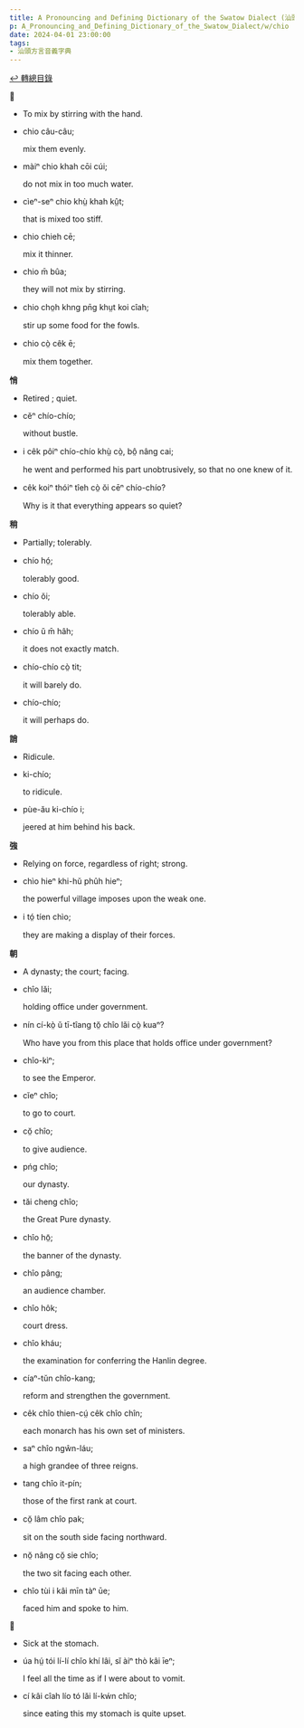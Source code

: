```yaml
---
title: A Pronouncing and Defining Dictionary of the Swatow Dialect (汕頭方言音義字典) / chio
p: A_Pronouncing_and_Defining_Dictionary_of_the_Swatow_Dialect/w/chio
date: 2024-04-01 23:00:00
tags: 
- 汕頭方言音義字典
---
```


[↩️ 轉總目錄](/A_Pronouncing_and_Defining_Dictionary_of_the_Swatow_Dialect)


**𢲵**
- To mix by stirring with the hand.

- chio câu-câu;

  mix them evenly.

- màiⁿ chio khah cōi cúi;

  do not mix in too much water.

- cìeⁿ-seⁿ chio khṳ̀ khah kṳ̂t;

  that is mixed too stiff.

- chio chieh cē;

  mix it thinner.

- chio m̄ bûa;

  they will not mix by stirring.

- chio cho̤h khng pn̄g khṳt koi cîah;

  stir up some food for the fowls.

- chio cò̤ cêk ē;

  mix them together.

**悄**
- Retired ; quiet.

- cĕⁿ chío-chío;

  without bustle.

- i cêk pôiⁿ chío-chío khṳ̀ cò̤, bô̤ nâng cai;

  he went and performed his part unobtrusively, so that no one knew of it.

- cêk koiⁿ thóiⁿ tîeh cò̤ ŏi cēⁿ chío-chío?

  Why is it that everything appears so quiet?

**稍**
- Partially; tolerably.

- chío hó̤;

  tolerably good.

- chío ŏi;

  tolerably able.

- chío ŭ m̄ hâh;

  it does not exactly match.

- chío-chío cò̤ tit;

  it will barely do.

- chío-chío;

  it will perhaps do.

**誚**
- Ridicule.

- ki-chío;

  to ridicule.

- pùe-ău ki-chío i;

  jeered at him behind his back.

**強**
- Relying on force, regardless of right; strong.

- chìo hieⁿ khi-hŭ phûh hieⁿ;

  the powerful village imposes upon the weak one.

- i tó̤ tíen chìo;

  they are making a display of their forces.

**朝**
- A dynasty; the court; facing.

- chîo lăi;

  holding office under government.

- nín cí-kò̤ ŭ tī-tîang tŏ̤ chîo lăi cò̤ kuaⁿ?

  Who have you from this place that holds office under government?

- chîo-kìⁿ;

  to see the Emperor.

- cĭeⁿ chîo;

  to go to court.

- cŏ̤ chîo;

  to give audience.

- pńg chîo;

  our dynasty.

- tăi cheng chîo;

  the Great Pure dynasty.

- chîo hō̤;

  the banner of the dynasty.

- chîo pâng;

  an audience chamber.

- chîo hôk;

  court dress.

- chîo kháu;

  the examination for conferring the Hanlin degree.

- cíaⁿ-tŭn chîo-kang;

  reform and strengthen the government.

- cêk chîo thien-cṳ́ cêk chîo chîn;

  each monarch has his own set of ministers.

- saⁿ chîo ngŵn-láu;

  a high grandee of three reigns.

- tang chîo it-pín;

  those of the first rank at court.

- cŏ̤ lâm chîo pak;

  sit on the south side facing northward.

- nŏ̤ nâng cŏ̤ sie chîo;

  the two sit facing each other.

- chîo tùi i kâi mīn tàⁿ ūe;

  faced him and spoke to him.

**𠹍**
- Sick at the stomach.

- úa hṳ́ tói lí-lí chĭo khí lâi, sĭ àiⁿ thò kâi īeⁿ;

  I feel all the time as if I were about to vomit.

- cí kâi cîah lío tó lăi lí-kẃn chĭo;

  since eating this my stomach is quite upset.